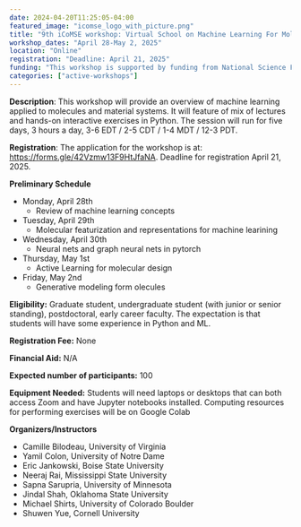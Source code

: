 ```yaml
---
date: 2024-04-20T11:25:05-04:00
featured_image: "icomse_logo_with_picture.png"
title: "9th iCoMSE workshop: Virtual School on Machine Learning For Molecules 2025"
workshop_dates: "April 28-May 2, 2025"
location: "Online"
registration: "Deadline: April 21, 2025"
funding: "This workshop is supported by funding from National Science Foundation Office of Advanced Cyberinfrastructure"
categories: ["active-workshops"]
---
```


**Description**: This workshop will provide an overview of machine learning applied to molecules and material systems. It will feature of mix of lectures and hands-on interactive exercises in Python. The session will run for five days, 3 hours a day, 3-6 EDT / 2-5 CDT / 1-4 MDT / 12-3 PDT.

**Registration**:
The application for the workshop is at: https://forms.gle/42Vzmw13F9HtJfaNA. Deadline for registration April 21, 2025.

**Preliminary Schedule**
- Monday, April 28th
  - Review of machine learning concepts
- Tuesday, April 29th
  - Molecular featurization and representations for machine learining
- Wednesday, April 30th
  - Neural nets and graph neural nets in pytorch
- Thursday, May 1st
  - Active Learning for molecular design
- Friday, May 2nd
  - Generative modeling form olecules

**Eligibility:** Graduate student, undergraduate student (with junior or senior standing), postdoctoral, early career faculty. The expectation is that students will have some experience in Python and ML.

**Registration Fee:** None 

**Financial Aid:** N/A

**Expected number of participants:** 100

**Equipment Needed:** Students will need laptops or desktops that can both access Zoom and have Jupyter notebooks installed.  Computing resources for performing exercises will be on Google Colab

**Organizers/Instructors**
- Camille Bilodeau, University of Virginia
- Yamil Colon, University of Notre Dame
- Eric Jankowski, Boise State University
- Neeraj Rai, Mississippi State University
- Sapna Sarupria, University of Minnesota 
- Jindal Shah, Oklahoma State University
- Michael Shirts, University of Colorado Boulder
- Shuwen Yue, Cornell University
